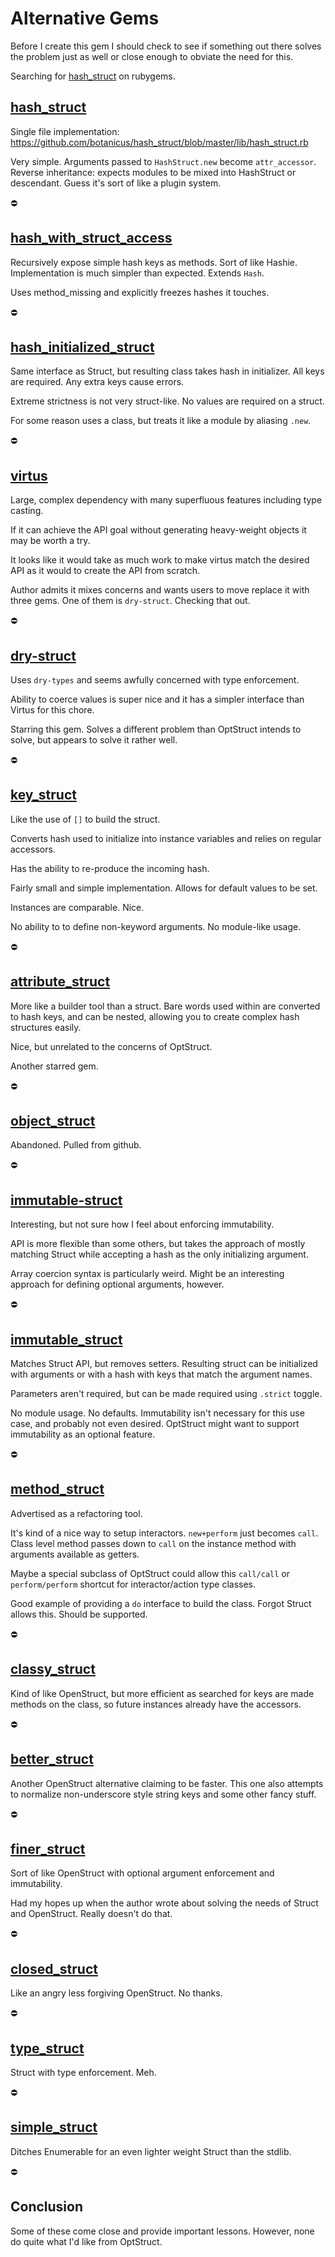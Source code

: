 # Alternative Gems

Before I create this gem I should check to see if something out there solves the problem just as well or close enough to obviate the need for this.

Searching for [hash_struct](https://rubygems.org/search?utf8=%E2%9C%93&query=hash_struct) on rubygems.

## [hash_struct](https://rubygems.org/gems/hash_struct)

Single file implementation: https://github.com/botanicus/hash_struct/blob/master/lib/hash_struct.rb

Very simple. Arguments passed to `HashStruct.new` become `attr_accessor`. Reverse inheritance: expects modules to be mixed into HashStruct or descendant. Guess it's sort of like a plugin system.

⛔

## [hash_with_struct_access](https://rubygems.org/gems/hash_with_struct_access)

Recursively expose simple hash keys as methods. Sort of like Hashie. Implementation is much simpler than expected. Extends `Hash`.

Uses method_missing and explicitly freezes hashes it touches.

⛔

## [hash_initialized_struct](https://rubygems.org/gems/hash_initialized_struct)

Same interface as Struct, but resulting class takes hash in initializer. All keys are required. Any extra keys cause errors.

Extreme strictness is not very struct-like. No values are required on a struct.

For some reason uses a class, but treats it like a module by aliasing `.new`.

⛔

## [virtus](https://github.com/solnic/virtus.git)

Large, complex dependency with many superfluous features including type casting.

If it can achieve the API goal without generating heavy-weight objects it may be worth a try.

It looks like it would take as much work to make virtus match the desired API as it would to create the API from scratch.

Author admits it mixes concerns and wants users to move replace it with three gems. One of them is `dry-struct`. Checking that out.

⛔

## [dry-struct](http://dry-rb.org/gems/dry-struct/)

Uses `dry-types` and seems awfully concerned with type enforcement.

Ability to coerce values is super nice and it has a simpler interface than Virtus for this chore.

Starring this gem. Solves a different problem than OptStruct intends to solve, but appears to solve it rather well.

⛔

## [key_struct](https://github.com/ronen/key_struct)

Like the use of `[]` to build the struct.

Converts hash used to initialize into instance variables and relies on regular accessors.

Has the ability to re-produce the incoming hash.

Fairly small and simple implementation. Allows for default values to be set.

Instances are comparable. Nice.

No ability to to define non-keyword arguments. No module-like usage.

⛔

## [attribute_struct](https://rubygems.org/gems/attribute_struct)

More like a builder tool than a struct. Bare words used within are converted to hash keys, and can be nested, allowing you to create complex hash structures easily.

Nice, but unrelated to the concerns of OptStruct.

Another starred gem.

⛔

## [object_struct](https://rubygems.org/gems/object_struct)

Abandoned. Pulled from github.

⛔

## [immutable-struct](https://github.com/stitchfix/immutable-struct)

Interesting, but not sure how I feel about enforcing immutability.

API is more flexible than some others, but takes the approach of mostly matching Struct while accepting a hash as the only initializing argument.

Array coercion syntax is particularly weird. Might be an interesting approach for defining optional arguments, however.

⛔

## [immutable_struct](https://github.com/iconara/immutable_struct)

Matches Struct API, but removes setters. Resulting struct can be initialized with arguments or with a hash with keys that match the argument names.

Parameters aren't required, but can be made required using `.strict` toggle.

No module usage. No defaults. Immutability isn't necessary for this use case, and probably not even desired. OptStruct might want to support immutability as an optional feature.

⛔

## [method_struct](https://github.com/basecrm/method_struct)

Advertised as a refactoring tool.

It's kind of a nice way to setup interactors. `new+perform` just becomes `call`. Class level method passes down to `call` on the instance method with arguments available as getters.

Maybe a special subclass of OptStruct could allow this `call/call` or `perform/perform` shortcut for interactor/action type classes.

Good example of providing a `do` interface to build the class. Forgot Struct allows this. Should be supported.

⛔

## [classy_struct](https://github.com/amikula/classy_struct)

Kind of like OpenStruct, but more efficient as searched for keys are made methods on the class, so future instances already have the accessors.

⛔

## [better_struct](https://github.com/exAspArk/better_struct)

Another OpenStruct alternative claiming to be faster. This one also attempts to normalize non-underscore style string keys and some other fancy stuff.

⛔

## [finer_struct](https://github.com/notahat/finer_struct)

Sort of like OpenStruct with optional argument enforcement and immutability.

Had my hopes up when the author wrote about solving the needs of Struct and OpenStruct. Really doesn't do that.

⛔

## [closed_struct](https://rubygems.org/gems/closed_struct)

Like an angry less forgiving OpenStruct. No thanks.

⛔

## [type_struct](https://github.com/ksss/type_struct)

Struct with type enforcement. Meh.

⛔

## [simple_struct](https://github.com/deadlyicon/simple_struct)

Ditches Enumerable for an even lighter weight Struct than the stdlib.

⛔

## Conclusion

Some of these come close and provide important lessons. However, none do quite what I'd like from OptStruct.
